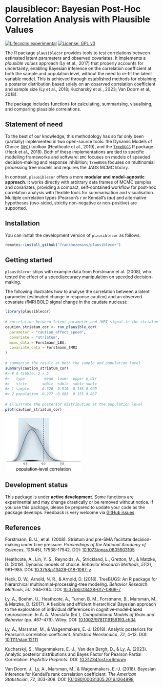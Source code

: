 
<!-- README.md is generated from README.Rmd. Please edit that file -->

# plausiblecor: Bayesian Post-Hoc Correlation Analysis with Plausible Values

<!-- badges: start -->

[![Lifecycle:
experimental](https://img.shields.io/badge/lifecycle-experimental-orange.svg)](https://lifecycle.r-lib.org/articles/stages.html#experimental)
[![License: GPL
v3](https://img.shields.io/badge/License-GPLv3-blue.svg)](https://www.gnu.org/licenses/gpl-3.0)
<!-- badges: end -->

The R package `plausiblecor` provides tools to test correlations between
estimated latent parameters and observed covariates. It implements a
*plausible values* approach (Ly et al., 2017) that properly accounts for
uncertainty, enabling Bayesian inference on the correlation coefficient
at both the sample and population level, without the need to re-fit the
latent variable model. This is achieved through established methods for
obtaining a posterior distribution based solely on an observed
correlation coefficient and sample size (Ly et al., 2018; Kucharský et
al., 2023; Van Doorn et al., 2018).

The package includes functions for calculating, summarising,
visualising, and comparing plausible correlations.

## Statement of need

To the best of our knowledge, this methodology has so far only been
(partially) implemented in two open-source tools: the Dynamic Models of
Choice ([`DMC`](https://osf.io/pbwx8/)) toolbox (Heathcote et al.,
2019), and the [`TreeBUGS`](https://github.com/danheck/TreeBUGS) R
package (Heck et al., 2018). Both of these implementations are tied to
specific modelling frameworks and software: `DMC` focuses on models of
speeded decision-making and response inhibition; `TreeBUGS` focuses on
multinomial processing tree models and requires the JAGS MCMC library.

In contrast, `plausiblecor` offers a more **modular and model-agnostic
approach**. It works directly with arbitrary data frames of MCMC samples
and covariates, providing a compact, self-contained workflow for
post-hoc correlation analysis with flexible tools for summarisation and
visualisation. Multiple correlation types (Pearson’s *r* or Kendall’s
*tau*) and alternative hypotheses (two-sided, strictly non-negative or
non-positive) are supported.

## Installation

You can install the development version of `plausiblecor` as follows:

``` r
remotes::install_github("frankhezemans/plausiblecor")
```

## Getting started

`plausiblecor` ships with example data from Forstmann et al. (2008), who
tested the effect of a speed/accuracy manipulation on speeded
decision-making.

The following illustrates how to analyse the correlation between a
latent parameter (estimated change in response caution) and an observed
covariate (fMRI BOLD signal change in the caudate nucleus):

``` r
library(plausiblecor)

# correlation between latent parameter and fMRI signal in the striatum
caution_striatum_cor <- run_plausible_cor(
  parameter = "caution_effect_speed",
  covariate = "striatum",
  mcmc_data = Forstmann_LBA,
  covariate_data = Forstmann_fMRI
)

# summarise the result at both the sample and population level
summary(caution_striatum_cor)
#> # A tibble: 2 × 5
#>   type         mean  lower  upper p_dir
#>   <fct>       <dbl>  <dbl>  <dbl> <dbl>
#> 1 sample     -0.326 -0.510 -0.136 0.999
#> 2 population -0.277 -0.683  0.155 0.887

# illustrate the posterior distribution at the population level
plot(caution_striatum_cor)
```

<img src="man/figures/README-basic_example-1.png" width="50%" height="20%" />

## Development status

This package is under **active development**. Some functions are
experimental and may change drastically or be removed without notice. If
you use this package, please be prepared to update your code as the
package develops. Feedback is very welcome via [GitHub
issues](https://github.com/frankhezemans/plausiblecor/issues).

## References

Forstmann, B. U., et al. (2008). Striatum and pre-SMA facilitate
decision-making under time pressure. *Proceedings of the National
Academy of Sciences*, *105*(45), 17538–17542. DOI:
[10.1073/pnas.0805903105](https://doi.org/10.1073/pnas.0805903105)

Heathcote, A., Lin, Y. S., Reynolds, A., Strickland, L., Gretton, M., &
Matzke, D. (2019). Dynamic models of choice. *Behavior Research
Methods*, *51*(2), 961–985. DOI:
[10.3758/s13428-018-1067-y](https://doi.org/10.3758/s13428-018-1067-y)

Heck, D. W., Arnold, N. R., & Arnold, D. (2018). TreeBUGS: An R package
for hierarchical multinomial-processing-tree modeling. *Behavior
Research Methods*, *50*, 264–284. DOI:
[10.3758/s13428-017-0869-7](https://doi.org/10.3758/s13428-017-0869-7)

Ly, A., Boehm, U., Heathcote, A., Turner, B. M., Forstmann, B., Marsman,
M., & Matzke, D. (2017). A flexible and efficient hierarchical Bayesian
approach to the exploration of individual differences in
cognitive‐model‐based neuroscience. In A. A. Moustafa (Ed.),
*Computational Models of Brain and Behavior* (pp. 467–479). Wiley. DOI:
[10.1002/9781119159193.ch34](https://doi.org/10.1002/9781119159193.ch34)

Ly, A., Marsman, M., & Wagenmakers, E.-J. (2018). Analytic posteriors
for Pearson’s correlation coefficient. *Statistica Neerlandica*, *72*,
4–13. DOI: [10.1111/stan.12111](https://doi.org/10.1111/stan.12111)

Kucharský, S., Wagenmakers, E.-J., Van den Bergh, D., & Ly, A. (2023).
Analytic posterior distributions and Bayes Factor for Pearson Partial
Correlation. *PsyArXiv Preprints*. DOI:
[10.31234/osf.io/6muwy](https://doi.org/10.31234/osf.io/6muwy)

Van Doorn, J., Ly, A., Marsman, M., & Wagenmakers, E.-J. (2018).
Bayesian inference for Kendall’s rank correlation coefficient. *The
American Statistician*, *72*, 303-308. DOI:
[10.1080/00031305.2016.1264998](https://doi.org/10.1080/00031305.2016.1264998)
